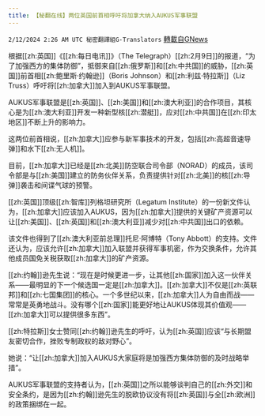 ```yaml
---
title: 【秘翻在线】两位英国前首相呼吁将加拿大纳入AUKUS军事联盟
---
```

`2/12/2024 2:26 AM UTC 秘密翻譯組G-Translators` [轉載自GNews](https://gnews.org/articles/2299498)

根据[[zh:英国]]《[[zh:每日电讯]]》（The Telegraph）[[zh:2月9日]]的报道，“为了加强西方的集体防御”，抵御来自[[zh:俄罗斯]]和[[zh:中共国]]的威胁，[[zh:英国]]前首相[[zh:鲍里斯·约翰逊]]（Boris Johnson）和[[zh:利兹·特拉斯]]（Liz Truss）呼吁将[[zh:加拿大]]加入到AUKUS军事联盟。

AUKUS军事联盟是[[zh:英国]]、[[zh:美国]]和[[zh:澳大利亚]]的合作项目，其核心是为[[zh:澳大利亚]]开发一种新型核[[zh:潜艇]]，应对[[zh:中共国]]在[[zh:印太地区]]不断上升的影响力。

这两位前首相说，[[zh:加拿大]]应参与新军事技术的开发，包括[[zh:高超音速导弹]]和水下[[zh:无人机]]。

目前，[[zh:加拿大]]已经是[[zh:北美]]防空联合司令部（NORAD）的成员，该司令部是与[[zh:美国]]建立的防务伙伴关系，负责提供针对[[zh:北美]]的核[[zh:导弹]]袭击和间谍气球的预警。

[[zh:英国]]顶级[[zh:智库]]列格坦研究所（Legatum Institute）的一份新文件认为，[[zh:加拿大]]应该加入AUKUS，因为[[zh:加拿大]]提供的关键矿产资源可以让[[zh:美国]]、[[zh:英国]]和[[zh:澳大利亚]]减少对[[zh:中共国]]出口的依赖。

该文件也得到了[[zh:澳大利亚前总理]]托尼·阿博特（Tony Abbott）的支持。文件还认为，应该允许[[zh:加拿大]]加入联盟并获得军事机密，作为交换条件，允许其他成员国免关税获取[[zh:加拿大]]的矿产资源。

[[zh:约翰]]逊先生说：“现在是时候更进一步，让其他[[zh:国家]]加入这一伙伴关系——最明显的下一个候选国一定是[[zh:加拿大]]。[[zh:加拿大]]不仅是[[zh:英联邦]]和[[zh:七国集团]]的核心。一个多世纪以来，[[zh:加拿大]]人为自由而战——常常是英勇地战斗。没有哪个[[zh:国家]]能更好地让AUKUS体现其价值观——[[zh:加拿大]]可以提供很多东西”。

[[zh:特拉斯]]女士赞同[[zh:约翰]]逊先生的呼吁，认为[[zh:英国]]应该“与长期盟友密切合作，挫败专制政权的敌对野心”。

她说：“让[[zh:加拿大]]加入AUKUS大家庭将是加强西方集体防御的及时战略举措”。

AUKUS军事联盟的支持者认为，[[zh:英国]]之所以能够谈判自己的[[zh:外交]]和安全条约，是因为[[zh:约翰]]逊先生的脱欧协议没有将[[zh:英国]]与全[[zh:欧洲]]的政策捆绑在一起。

